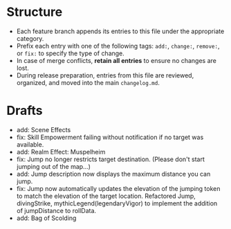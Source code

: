 # Structure
- Each feature branch appends its entries to this file under the appropriate category.
- Prefix each entry with one of the following tags: `add:`, `change:`, `remove:`, or `fix:` to specify the type of change.
- In case of merge conflicts, **retain all entries** to ensure no changes are lost.
- During release preparation, entries from this file are reviewed, organized, and moved into the main `changelog.md`.
# Drafts
- add: Scene Effects
- fix: Skill Empowerment failing without notification if no target was available.
- add: Realm Effect: Muspelheim
- fix: Jump no longer restricts target destination. (Please don't start jumping out of the map...)
- add: Jump description now displays the maximum distance you can jump.
- fix: Jump now automatically updates the elevation of the jumping token to match the elevation of the target location.
Refactored Jump, divingStrike, mythicLegend(legendaryVigor) to implement the addition of jumpDistance to rollData.
- add: Bag of Scolding
